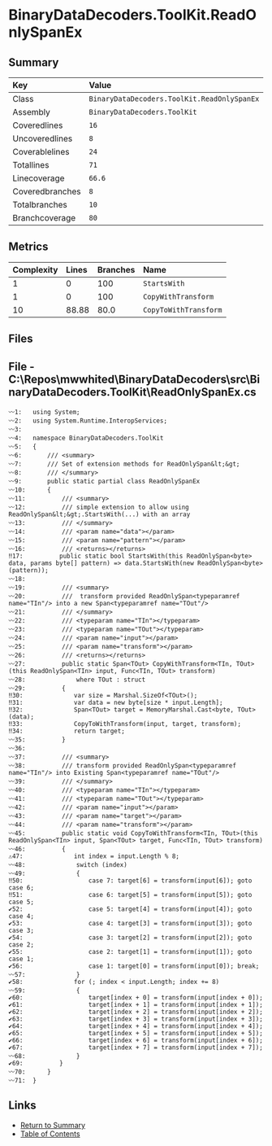 ﻿# BinaryDataDecoders.ToolKit.ReadOnlySpanEx

## Summary

| Key             | Value                                       |
| :-------------- | :------------------------------------------ |
| Class           | `BinaryDataDecoders.ToolKit.ReadOnlySpanEx` |
| Assembly        | `BinaryDataDecoders.ToolKit`                |
| Coveredlines    | `16`                                        |
| Uncoveredlines  | `8`                                         |
| Coverablelines  | `24`                                        |
| Totallines      | `71`                                        |
| Linecoverage    | `66.6`                                      |
| Coveredbranches | `8`                                         |
| Totalbranches   | `10`                                        |
| Branchcoverage  | `80`                                        |

## Metrics

| Complexity | Lines | Branches | Name                  |
| :--------- | :---- | :------- | :-------------------- |
| 1          | 0     | 100      | `StartsWith`          |
| 1          | 0     | 100      | `CopyWithTransform`   |
| 10         | 88.88 | 80.0     | `CopyToWithTransform` |

## Files

## File - C:\Repos\mwwhited\BinaryDataDecoders\src\BinaryDataDecoders.ToolKit\ReadOnlySpanEx.cs

```CSharp
〰1:   using System;
〰2:   using System.Runtime.InteropServices;
〰3:   
〰4:   namespace BinaryDataDecoders.ToolKit
〰5:   {
〰6:       /// <summary>
〰7:       /// Set of extension methods for ReadOnlySpan&lt;&gt;
〰8:       /// </summary>
〰9:       public static partial class ReadOnlySpanEx
〰10:      {
〰11:          /// <summary>
〰12:          /// simple extension to allow using ReadOnlySpan&lt;&gt;.StartsWith(...) with an array
〰13:          /// </summary>
〰14:          /// <param name="data"></param>
〰15:          /// <param name="pattern"></param>
〰16:          /// <returns></returns>
‼17:          public static bool StartsWith(this ReadOnlySpan<byte> data, params byte[] pattern) => data.StartsWith(new ReadOnlySpan<byte>(pattern));
〰18:  
〰19:          /// <summary>
〰20:          ///  transform provided ReadOnlySpan<typeparamref name="TIn"/> into a new Span<typeparamref name="TOut"/>
〰21:          /// </summary>
〰22:          /// <typeparam name="TIn"></typeparam>
〰23:          /// <typeparam name="TOut"></typeparam>
〰24:          /// <param name="input"></param>
〰25:          /// <param name="transform"></param>
〰26:          /// <returns></returns>
〰27:          public static Span<TOut> CopyWithTransform<TIn, TOut>(this ReadOnlySpan<TIn> input, Func<TIn, TOut> transform)
〰28:              where TOut : struct
〰29:          {
‼30:              var size = Marshal.SizeOf<TOut>();
‼31:              var data = new byte[size * input.Length];
‼32:              Span<TOut> target = MemoryMarshal.Cast<byte, TOut>(data);
‼33:              CopyToWithTransform(input, target, transform);
‼34:              return target;
〰35:          }
〰36:  
〰37:          /// <summary>
〰38:          /// transform provided ReadOnlySpan<typeparamref name="TIn"/> into Existing Span<typeparamref name="TOut"/>
〰39:          /// </summary>
〰40:          /// <typeparam name="TIn"></typeparam>
〰41:          /// <typeparam name="TOut"></typeparam>
〰42:          /// <param name="input"></param>
〰43:          /// <param name="target"></param>
〰44:          /// <param name="transform"></param>
〰45:          public static void CopyToWithTransform<TIn, TOut>(this ReadOnlySpan<TIn> input, Span<TOut> target, Func<TIn, TOut> transform)
〰46:          {
⚠47:              int index = input.Length % 8;
〰48:              switch (index)
〰49:              {
‼50:                  case 7: target[6] = transform(input[6]); goto case 6;
‼51:                  case 6: target[5] = transform(input[5]); goto case 5;
✔52:                  case 5: target[4] = transform(input[4]); goto case 4;
✔53:                  case 4: target[3] = transform(input[3]); goto case 3;
✔54:                  case 3: target[2] = transform(input[2]); goto case 2;
✔55:                  case 2: target[1] = transform(input[1]); goto case 1;
✔56:                  case 1: target[0] = transform(input[0]); break;
〰57:              }
✔58:              for (; index < input.Length; index += 8)
〰59:              {
✔60:                  target[index + 0] = transform(input[index + 0]);
✔61:                  target[index + 1] = transform(input[index + 1]);
✔62:                  target[index + 2] = transform(input[index + 2]);
✔63:                  target[index + 3] = transform(input[index + 3]);
✔64:                  target[index + 4] = transform(input[index + 4]);
✔65:                  target[index + 5] = transform(input[index + 5]);
✔66:                  target[index + 6] = transform(input[index + 6]);
✔67:                  target[index + 7] = transform(input[index + 7]);
〰68:              }
✔69:          }
〰70:      }
〰71:  }
```

## Links

* [Return to Summary](Summary.md)
* [Table of Contents](../TOC.md)

